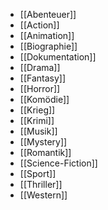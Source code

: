 - [[Abenteuer]]
- [[Action]]
- [[Animation]]
- [[Biographie]]
- [[Dokumentation]]
- [[Drama]]
- [[Fantasy]]
- [[Horror]]
- [[Komödie]]
- [[Krieg]]
- [[Krimi]]
- [[Musik]]
- [[Mystery]]
- [[Romantik]]
- [[Science-Fiction]]
- [[Sport]]
- [[Thriller]]
- [[Western]]